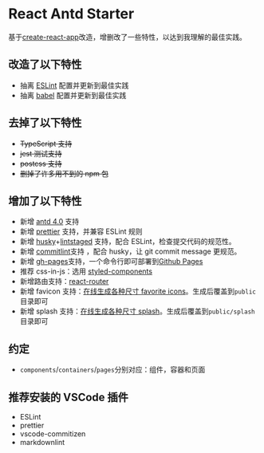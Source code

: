 # React Antd Starter

基于[create-react-app](https://create-react-app.dev/)改造，增删改了一些特性，以达到我理解的最佳实践。

## 改造了以下特性

- 抽离 [ESLint](https://eslint.org/) 配置并更新到最佳实践
- 抽离 [babel](https://babeljs.io/) 配置并更新到最佳实践

## 去掉了以下特性

- ~~TypeScript 支持~~
- ~~jest 测试支持~~
- ~~postcss 支持~~
- ~~删掉了许多用不到的 npm 包~~

## 增加了以下特性

- 新增 [antd 4.0](http://ant.design/) 支持
- 新增 [prettier](https://prettier.io/) 支持，并兼容 ESLint 规则
- 新增 [husky](https://github.com/typicode/husky)+[lintstaged](https://www.npmjs.com/package/lint-staged) 支持，配合 ESLint，检查提交代码的规范性。
- 新增 [commitlint](https://github.com/conventional-changelog/commitlint)支持 ，配合 husky，让 git commit message 更规范。
- 新增 [gh-pages](https://www.npmjs.com/package/gh-pages)支持，一个命令行即可部署到[Github Pages](https://pages.github.com/)
- 推荐 css-in-js：选用 [styled-components](https://www.styled-components.com/)
- 新增路由支持：[react-router](https://reacttraining.com/)
- 新增 favicon 支持：[在线生成各种尺寸 favorite icons](https://realfavicongenerator.net/)。生成后覆盖到`public`目录即可
- 新增 splash 支持：[在线生成各种尺寸 splash](https://appsco.pe/developer/splash-screens)。生成后覆盖到`public/splash`目录即可

## 约定

- `components`/`containers`/`pages`分别对应：组件，容器和页面

## 推荐安装的 VSCode 插件

- ESLint
- prettier
- vscode-commitizen
- markdownlint

